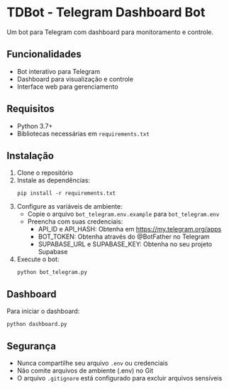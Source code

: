 # TDBot - Telegram Dashboard Bot

Um bot para Telegram com dashboard para monitoramento e controle.

## Funcionalidades

- Bot interativo para Telegram
- Dashboard para visualização e controle
- Interface web para gerenciamento

## Requisitos

- Python 3.7+
- Bibliotecas necessárias em `requirements.txt`

## Instalação

1. Clone o repositório
2. Instale as dependências:
   ```
   pip install -r requirements.txt
   ```
3. Configure as variáveis de ambiente:
   - Copie o arquivo `bot_telegram.env.example` para `bot_telegram.env`
   - Preencha com suas credenciais:
     - API_ID e API_HASH: Obtenha em https://my.telegram.org/apps
     - BOT_TOKEN: Obtenha através do @BotFather no Telegram
     - SUPABASE_URL e SUPABASE_KEY: Obtenha no seu projeto Supabase
4. Execute o bot:
   ```
   python bot_telegram.py
   ```

## Dashboard

Para iniciar o dashboard:
```
python dashboard.py
```

## Segurança

- Nunca compartilhe seu arquivo `.env` ou credenciais
- Não comite arquivos de ambiente (.env) no Git
- O arquivo `.gitignore` está configurado para excluir arquivos sensíveis 